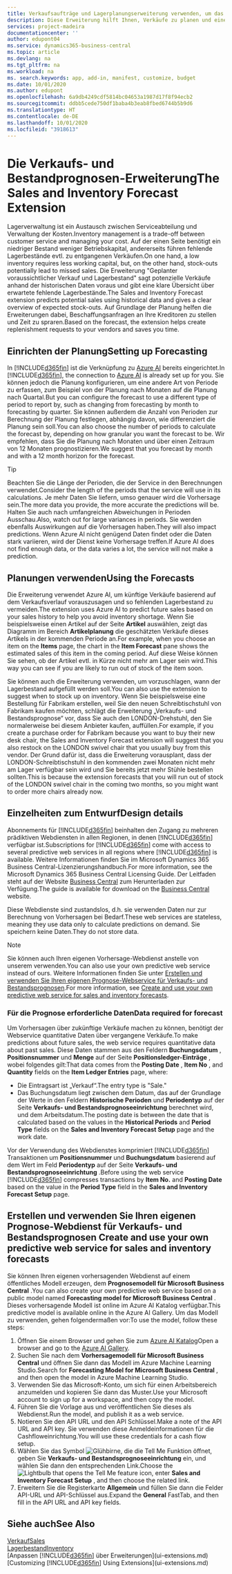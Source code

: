 ```yaml
---
title: Verkaufsaufträge und Lagerplanungserweiterung verwenden, um das Lager zu verwalten | Microsoft Docs
description: Diese Erweiterung hilft Ihnen, Verkäufe zu planen und eine klare Übersicht über erwartete fehlende Lagerbestände zu erhalten und hilft Ihnen sogar dabei, Lagerauffüllungsanfragen an Verkäufer zu stellen.
services: project-madeira
documentationcenter: ''
author: edupont04
ms.service: dynamics365-business-central
ms.topic: article
ms.devlang: na
ms.tgt_pltfrm: na
ms.workload: na
ms. search.keywords: app, add-in, manifest, customize, budget
ms.date: 10/01/2020
ms.author: edupont
ms.openlocfilehash: 6a9db4249cdf5814bc04653a1987d17f8f94ecb2
ms.sourcegitcommit: ddbb5cede750df1baba4b3eab8fbed6744b5b9d6
ms.translationtype: HT
ms.contentlocale: de-DE
ms.lasthandoff: 10/01/2020
ms.locfileid: "3918613"
---
```

# <a name="the-sales-and-inventory-forecast-extension"></a><span data-ttu-id="7fecf-103">Die Verkaufs- und Bestandprognosen-Erweiterung</span><span class="sxs-lookup"><span data-stu-id="7fecf-103">The Sales and Inventory Forecast Extension</span></span>
<span data-ttu-id="7fecf-104">Lagerverwaltung ist ein Austausch zwischen Serviceabteilung und Verwaltung der Kosten.</span><span class="sxs-lookup"><span data-stu-id="7fecf-104">Inventory management is a trade-off between customer service and managing your cost.</span></span> <span data-ttu-id="7fecf-105">Auf der einen Seite benötigt ein niedriger Bestand weniger Betriebskapital, andererseits führen fehlende Lagerbestände evtl. zu entgangenen Verkäufen.</span><span class="sxs-lookup"><span data-stu-id="7fecf-105">On one hand, a low inventory requires less working capital, but, on the other hand, stock-outs potentially lead to missed sales.</span></span> <span data-ttu-id="7fecf-106">Die Erweiterung "Geplanter voraussichtlicher Verkauf und Lagerbestand" sagt potenzielle Verkäufe anhand der historischen Daten voraus und gibt eine klare Übersicht über erwartete fehlende Lagerbestände.</span><span class="sxs-lookup"><span data-stu-id="7fecf-106">The Sales and Inventory Forecast extension predicts potential sales using historical data and gives a clear overview of expected stock-outs.</span></span> <span data-ttu-id="7fecf-107">Auf Grundlage der Planung helfen die Erweiterungen dabei, Beschaffungsanfragen an Ihre Kreditoren zu stellen und Zeit zu spraren.</span><span class="sxs-lookup"><span data-stu-id="7fecf-107">Based on the forecast, the extension helps create replenishment requests to your vendors and saves you time.</span></span>  

## <a name="setting-up-forecasting"></a><span data-ttu-id="7fecf-108">Einrichten der Planung</span><span class="sxs-lookup"><span data-stu-id="7fecf-108">Setting up Forecasting</span></span>
<span data-ttu-id="7fecf-109">In [!INCLUDE[d365fin](includes/d365fin_md.md)] ist die Verknüpfung zu [Azure AI](https://azure.microsoft.com/overview/ai-platform/) bereits eingerichtet.</span><span class="sxs-lookup"><span data-stu-id="7fecf-109">In [!INCLUDE[d365fin](includes/d365fin_md.md)], the connection to [Azure AI](https://azure.microsoft.com/overview/ai-platform/) is already set up for you.</span></span> <span data-ttu-id="7fecf-110">Sie können jedoch die Planung konfigurieren, um eine andere Art von Periode zu erfassen, zum Beispiel von der Planung nach Monaten auf die Planung nach Quartal.</span><span class="sxs-lookup"><span data-stu-id="7fecf-110">But you can configure the forecast to use a different type of period to report by, such as changing from forecasting by month to forecasting by quarter.</span></span> <span data-ttu-id="7fecf-111">Sie können außerdem die Anzahl von Perioden zur Berechnung der Planung festlegen, abhängig davon, wie differenziert die Planung sein soll.</span><span class="sxs-lookup"><span data-stu-id="7fecf-111">You can also choose the number of periods to calculate the forecast by, depending on how granular you want the forecast to be.</span></span> <span data-ttu-id="7fecf-112">Wir empfehlen, dass Sie die Planung nach Monaten und über einen Zeitraum von 12 Monaten prognostizieren.</span><span class="sxs-lookup"><span data-stu-id="7fecf-112">We suggest that you forecast by month and with a 12 month horizon for the forecast.</span></span> 

> [!TIP]  
>   <span data-ttu-id="7fecf-113">Beachten Sie die Länge der Perioden, die der Service in den Berechnungen verwendet.</span><span class="sxs-lookup"><span data-stu-id="7fecf-113">Consider the length of the periods that the service will use in its calculations.</span></span> <span data-ttu-id="7fecf-114">Je mehr Daten Sie liefern, umso genauer wird die Vorhersage sein.</span><span class="sxs-lookup"><span data-stu-id="7fecf-114">The more data you provide, the more accurate the predictions will be.</span></span> <span data-ttu-id="7fecf-115">Halten Sie auch nach umfangreichen Abweichungen in Perioden Ausschau.</span><span class="sxs-lookup"><span data-stu-id="7fecf-115">Also, watch out for large variances in periods.</span></span> <span data-ttu-id="7fecf-116">Sie werden ebenfalls Auswirkungen auf die Vorhersagen haben.</span><span class="sxs-lookup"><span data-stu-id="7fecf-116">They will also impact predictions.</span></span> <span data-ttu-id="7fecf-117">Wenn Azure AI nicht genügend Daten findet oder die Daten stark variieren, wird der Dienst keine Vorhersage treffen.</span><span class="sxs-lookup"><span data-stu-id="7fecf-117">If Azure AI does not find enough data, or the data varies a lot, the service will not make a prediction.</span></span>

## <a name="using-the-forecasts"></a><span data-ttu-id="7fecf-118">Planungen verwenden</span><span class="sxs-lookup"><span data-stu-id="7fecf-118">Using the Forecasts</span></span>
<span data-ttu-id="7fecf-119">Die Erweiterung verwendet Azure AI, um künftige Verkäufe basierend auf dem Verkaufsverlauf vorauszusagen und so fehlenden Lagerbestand zu vermeiden.</span><span class="sxs-lookup"><span data-stu-id="7fecf-119">The extension uses Azure AI to predict future sales based on your sales history to help you avoid inventory shortage.</span></span> <span data-ttu-id="7fecf-120">Wenn Sie beispielsweise einen Artikel auf der Seite **Artikel** auswählen, zeigt das Diagramm im Bereich **Artikelplanung** die geschätzten Verkäufe dieses Artikels in der kommenden Periode an.</span><span class="sxs-lookup"><span data-stu-id="7fecf-120">For example, when you choose an item on the **Items** page, the chart in the **Item Forecast** pane shows the estimated sales of this item in the coming period.</span></span> <span data-ttu-id="7fecf-121">Auf diese Weise können Sie sehen, ob der Artikel evtl. in Kürze nicht mehr am Lager sein wird.</span><span class="sxs-lookup"><span data-stu-id="7fecf-121">This way you can see if you are likely to run out of stock of the item soon.</span></span>  

<span data-ttu-id="7fecf-122">Sie können auch die Erweiterung verwenden, um vorzuschlagen, wann der Lagerbestand aufgefüllt werden soll.</span><span class="sxs-lookup"><span data-stu-id="7fecf-122">You can also use the extension to suggest when to stock up on inventory.</span></span> <span data-ttu-id="7fecf-123">Wenn Sie beispielsweise eine Bestellung für Fabrikam erstellen, weil Sie den neuen Schreibtischstuhl von Fabrikam kaufen möchten, schlägt die Erweiterung „Verkaufs- und Bestandsprognose“ vor, dass Sie auch den LONDON-Drehstuhl, den Sie normalerweise bei diesem Anbieter kaufen, auffüllen.</span><span class="sxs-lookup"><span data-stu-id="7fecf-123">For example, if you create a purchase order for Fabrikam because you want to buy their new desk chair, the Sales and Inventory Forecast extension will suggest that you also restock on the LONDON swivel chair that you usually buy from this vendor.</span></span> <span data-ttu-id="7fecf-124">Der Grund dafür ist, dass die Erweiterung vorausplant, dass der LONDON-Schreibtischstuhl in den kommenden zwei Monaten nicht mehr am Lager verfügbar sein wird und Sie bereits jetzt mehr Stühle bestellen sollten.</span><span class="sxs-lookup"><span data-stu-id="7fecf-124">This is because the extension forecasts that you will run out of stock of the LONDON swivel chair in the coming two months, so you might want to order more chairs already now.</span></span>  

## <a name="design-details"></a><span data-ttu-id="7fecf-125">Einzelheiten zum Entwurf</span><span class="sxs-lookup"><span data-stu-id="7fecf-125">Design details</span></span>
<span data-ttu-id="7fecf-126">Abonnements für [!INCLUDE[d365fin](includes/d365fin_md.md)] beinhalten den Zugang zu mehreren prädiktiven Webdiensten in allen Regionen, in denen [!INCLUDE[d365fin](includes/d365fin_md.md)] verfügbar ist.</span><span class="sxs-lookup"><span data-stu-id="7fecf-126">Subscriptions for [!INCLUDE[d365fin](includes/d365fin_md.md)] come with access to several predictive web services in all regions where [!INCLUDE[d365fin](includes/d365fin_md.md)] is available.</span></span> <span data-ttu-id="7fecf-127">Weitere Informationen finden Sie im Microsoft Dynamics 365 Business Central-Lizenzierungshandbuch.</span><span class="sxs-lookup"><span data-stu-id="7fecf-127">For more information, see the Microsoft Dynamics 365 Business Central Licensing Guide.</span></span> <span data-ttu-id="7fecf-128">Der Leitfaden steht auf der Website [Business Central](https://dynamics.microsoft.com/en-us/business-central/overview/) zum Herunterladen zur Verfügung.</span><span class="sxs-lookup"><span data-stu-id="7fecf-128">The guide is available for download on the [Business Central](https://dynamics.microsoft.com/en-us/business-central/overview/) website.</span></span> 

<span data-ttu-id="7fecf-129">Diese Webdienste sind zustandslos, d.h. sie verwenden Daten nur zur Berechnung von Vorhersagen bei Bedarf.</span><span class="sxs-lookup"><span data-stu-id="7fecf-129">These web services are stateless, meaning they use data only to calculate predictions on demand.</span></span> <span data-ttu-id="7fecf-130">Sie speichern keine Daten.</span><span class="sxs-lookup"><span data-stu-id="7fecf-130">They do not store data.</span></span>

> [!NOTE]  
>   <span data-ttu-id="7fecf-131">Sie können auch Ihren eigenen Vorhersage-Webdienst anstelle von unserem verwenden.</span><span class="sxs-lookup"><span data-stu-id="7fecf-131">You can also use your own predictive web service instead of ours.</span></span> <span data-ttu-id="7fecf-132">Weitere Informationen finden Sie unter [Erstellen und verwenden Sie Ihren eigenen Prognose-Webservice für Verkaufs- und Bestandsprognosen](#AnchorText).</span><span class="sxs-lookup"><span data-stu-id="7fecf-132">For more information, see [Create and use your own predictive web service for sales and inventory forecasts](#AnchorText).</span></span> 

### <a name="data-required-for-forecast"></a><span data-ttu-id="7fecf-133">Für die Prognose erforderliche Daten</span><span class="sxs-lookup"><span data-stu-id="7fecf-133">Data required for forecast</span></span>
<span data-ttu-id="7fecf-134">Um Vorhersagen über zukünftige Verkäufe machen zu können, benötigt der Webservice quantitative Daten über vergangene Verkäufe.</span><span class="sxs-lookup"><span data-stu-id="7fecf-134">To make predictions about future sales, the web service requires quantitative data about past sales.</span></span> <span data-ttu-id="7fecf-135">Diese Daten stammen aus den Feldern **Buchungsdatum** , **Positionsnummer** und **Menge** auf der Seite **Positionsledger-Einträge** , wobei folgendes gilt:</span><span class="sxs-lookup"><span data-stu-id="7fecf-135">That data comes from the **Posting Date** , **Item No** , and **Quantity** fields on the **Item Ledger Entries** page, where:</span></span>
-    <span data-ttu-id="7fecf-136">Die Eintragsart ist „Verkauf“.</span><span class="sxs-lookup"><span data-stu-id="7fecf-136">The entry type is "Sale."</span></span>
- <span data-ttu-id="7fecf-137">Das Buchungsdatum liegt zwischen dem Datum, das auf der Grundlage der Werte in den Feldern **Historische Perioden** und **Periodentyp** auf der Seite **Verkaufs- und Bestandsprognoseeinrichtung** berechnet wird, und dem Arbeitsdatum.</span><span class="sxs-lookup"><span data-stu-id="7fecf-137">The posting date is between the date that is calculated based on the values in the **Historical Periods** and **Period Type** fields on the **Sales and Inventory Forecast Setup** page and the work date.</span></span>

<span data-ttu-id="7fecf-138">Vor der Verwendung des Webdienstes komprimiert [!INCLUDE[d365fin](includes/d365fin_md.md)] Transaktionen um **Positionsnummer** und **Buchungsdatum** basierend auf dem Wert im Feld **Periodentyp** auf der Seite **Verkaufs- und Bestandsprognoseeinrichtung** .</span><span class="sxs-lookup"><span data-stu-id="7fecf-138">Before using the web service [!INCLUDE[d365fin](includes/d365fin_md.md)] compresses transactions by **Item No.** and **Posting Date** based on the value in the **Period Type** field in the **Sales and Inventory Forecast Setup** page.</span></span>

## <a name="create-and-use-your-own-predictive-web-service-for-sales-and-inventory-forecasts"></a><span data-ttu-id="7fecf-139"><a name="AnchorText"> </a>Erstellen und verwenden Sie Ihren eigenen Prognose-Webdienst für Verkaufs- und Bestandsprognosen</span><span class="sxs-lookup"><span data-stu-id="7fecf-139"><a name="AnchorText"> </a>Create and use your own predictive web service for sales and inventory forecasts</span></span>
<span data-ttu-id="7fecf-140">Sie können Ihren eigenen vorhersagenden Webdienst auf einem öffentliches Modell erzeugen, dem **Prognosemodell für Microsoft Business Central** .</span><span class="sxs-lookup"><span data-stu-id="7fecf-140">You can also create your own predictive web service based on a public model named **Forecasting model for Microsoft Business Central** .</span></span> <span data-ttu-id="7fecf-141">Dieses vorhersagende Modell ist online im Azure AI Katalog verfügbar.</span><span class="sxs-lookup"><span data-stu-id="7fecf-141">This predictive model is available online in the Azure AI Gallery.</span></span> <span data-ttu-id="7fecf-142">Um das Modell zu verwenden, gehen folgendermaßen vor:</span><span class="sxs-lookup"><span data-stu-id="7fecf-142">To use the model, follow these steps:</span></span>  

1. <span data-ttu-id="7fecf-143">Öffnen Sie einem Browser und gehen Sie zum [Azure AI Katalog](https://go.microsoft.com/fwlink/?linkid=828352)</span><span class="sxs-lookup"><span data-stu-id="7fecf-143">Open a browser and go to the [Azure AI Gallery](https://go.microsoft.com/fwlink/?linkid=828352).</span></span>  
2. <span data-ttu-id="7fecf-144">Suchen Sie nach dem **Vorhersagemodell für Microsoft Business Central** und öffnen Sie dann das Modell im Azure Machine Learning Studio.</span><span class="sxs-lookup"><span data-stu-id="7fecf-144">Search for **Forecasting Model for Microsoft Business Central** , and then open the model in Azure Machine Learning Studio.</span></span>  
3. <span data-ttu-id="7fecf-145">Verwenden Sie das Microsoft-Konto, um sich für einen Arbeitsbereich anzumelden und kopieren Sie dann das Muster.</span><span class="sxs-lookup"><span data-stu-id="7fecf-145">Use your Microsoft account to sign up for a workspace, and then copy the model.</span></span>  
4. <span data-ttu-id="7fecf-146">Führen Sie die Vorlage aus und veröffentlichen Sie dieses als Webdienst.</span><span class="sxs-lookup"><span data-stu-id="7fecf-146">Run the model, and publish it as a web service.</span></span>  
5. <span data-ttu-id="7fecf-147">Notieren Sie den API URL und den API Schlüssel.</span><span class="sxs-lookup"><span data-stu-id="7fecf-147">Make a note of the API URL and API key.</span></span> <span data-ttu-id="7fecf-148">Sie verwenden diese Anmeldeinformationen für die Cashfloweinrichtung.</span><span class="sxs-lookup"><span data-stu-id="7fecf-148">You will use these credentials for a cash flow setup.</span></span>  
6. <span data-ttu-id="7fecf-149">Wählen Sie das Symbol ![Glühbirne, die die Tell Me Funktion öffnet](media/ui-search/search_small.png "Was möchten Sie tun?"), geben Sie **Verkaufs- und Bestandsprognoseeinrichtung** ein, und wählen Sie dann den entsprechenden Link.</span><span class="sxs-lookup"><span data-stu-id="7fecf-149">Choose the ![Lightbulb that opens the Tell Me feature](media/ui-search/search_small.png "Tell me what you want to do") icon, enter **Sales and Inventory Forecast Setup** , and then choose the related link.</span></span>  
7. <span data-ttu-id="7fecf-150">Erweitern Sie die Registerkarte **Allgemein** und füllen Sie dann die Felder API-URL und API-Schlüssel aus.</span><span class="sxs-lookup"><span data-stu-id="7fecf-150">Expand the **General** FastTab, and then fill in the API URL and API key fields.</span></span>  


## <a name="see-also"></a><span data-ttu-id="7fecf-151">Siehe auch</span><span class="sxs-lookup"><span data-stu-id="7fecf-151">See Also</span></span>
[<span data-ttu-id="7fecf-152">Verkauf</span><span class="sxs-lookup"><span data-stu-id="7fecf-152">Sales</span></span>](sales-manage-sales.md)  
[<span data-ttu-id="7fecf-153">Lagerbestand</span><span class="sxs-lookup"><span data-stu-id="7fecf-153">Inventory</span></span>](inventory-manage-inventory.md)  
<span data-ttu-id="7fecf-154">[Anpassen [!INCLUDE[d365fin](includes/d365fin_md.md)] über Erweiterungen](ui-extensions.md)</span><span class="sxs-lookup"><span data-stu-id="7fecf-154">[Customizing [!INCLUDE[d365fin](includes/d365fin_md.md)] Using Extensions](ui-extensions.md)</span></span>  

